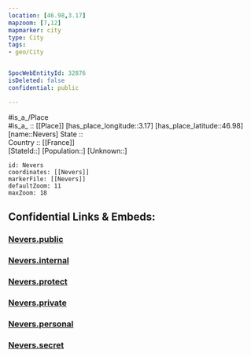 ```yaml
---
location: [46.98,3.17] 
mapzoom: [7,12] 
mapmarker: city 
type: City
tags:
- geo/City


SpocWebEntityId: 32876
isDeleted: false
confidential: public

---
```

#is_a_/Place  
#is_a_ :: [[Place]] 
[has_place_longitude::3.17] 
[has_place_latitude::46.98] 
[name::Nevers] 
State ::  
Country :: [[France]]  
[StateId::] 
[Population::] 
[Unknown::] 


```leaflet
id: Nevers
coordinates: [[Nevers]] 
markerFile: [[Nevers]] 
defaultZoom: 11 
maxZoom: 18
```


## Confidential Links & Embeds: 

### [Nevers.public](/_public/\Earth\Continent\Europe\Europe~West\France\regions~France\Bourgogne-Franche-Comté\departments~Bourgogne-Franche-Comté\Nièvre\communes~Nièvre\Nevers\cities~NeversNevers.public.md) 

### [Nevers.internal](/_internal/\Earth\Continent\Europe\Europe~West\France\regions~France\Bourgogne-Franche-Comté\departments~Bourgogne-Franche-Comté\Nièvre\communes~Nièvre\Nevers\cities~NeversNevers.internal.md) 

### [Nevers.protect](/_protect/\Earth\Continent\Europe\Europe~West\France\regions~France\Bourgogne-Franche-Comté\departments~Bourgogne-Franche-Comté\Nièvre\communes~Nièvre\Nevers\cities~NeversNevers.protect.md) 

### [Nevers.private](/_private/\Earth\Continent\Europe\Europe~West\France\regions~France\Bourgogne-Franche-Comté\departments~Bourgogne-Franche-Comté\Nièvre\communes~Nièvre\Nevers\cities~NeversNevers.private.md) 

### [Nevers.personal](/_personal/\Earth\Continent\Europe\Europe~West\France\regions~France\Bourgogne-Franche-Comté\departments~Bourgogne-Franche-Comté\Nièvre\communes~Nièvre\Nevers\cities~NeversNevers.personal.md) 

### [Nevers.secret](/_secret/\Earth\Continent\Europe\Europe~West\France\regions~France\Bourgogne-Franche-Comté\departments~Bourgogne-Franche-Comté\Nièvre\communes~Nièvre\Nevers\cities~NeversNevers.secret.md)

